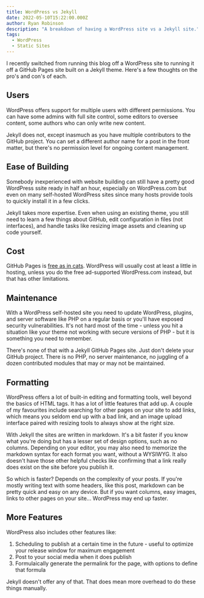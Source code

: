 ```yaml
---
title: WordPress vs Jekyll
date: 2022-05-10T15:22:00.000Z
author: Ryan Robinson
description: "A breakdown of having a WordPress site vs a Jekyll site."
tags:
  - WordPress
  - Static Sites
---
```


I recently switched from running this blog off a WordPress site to running it off a GitHub Pages site built on a Jekyll theme. Here's a few thoughts on the pro's and con's of each.

## Users

WordPress offers support for multiple users with different permissions. You can have some admins with full site control, some editors to oversee content, some authors who can only write new content.

Jekyll does not, except inasmuch as you have multiple contributors to the GitHub project. You can set a different author name for a post in the front matter, but there's no permission level for ongoing content management.

## Ease of Building

Somebody inexperienced with website building can still have a pretty good WordPress ssite ready in half an hour, especially on WordPress.com but even on many self-hosted WordPress sites since many hosts provide tools to quickly install it in a few clicks.

Jekyll takes more expertise. Even when using an existing theme, you still need to learn a few things about GitHub, edit configuration in files (not interfaces), and handle tasks like resizing image assets and cleaning up code yourself.

## Cost

GitHub Pages is [free as in cats](/websites/civicrm/free-as-in-cats/). WordPress will usually cost at least a little in hosting, unless you do the free ad-supported WordPress.com instead, but that has other limitations.

## Maintenance

With a WordPress self-hosted site you need to update WordPress, plugins, and server software like PHP on a regular basis or you'll have exposed security vulnerabilities. It's not hard most of the time - unless you hit a situation like your theme not working with secure versions of PHP - but it is something you need to remember.

There's none of that with a Jekyll GitHub Pages site. Just don't delete your GitHub project. There is no PHP, no server maintenance, no juggling of a dozen contributed modules that may or may not be maintained.

## Formatting

WordPress offers a lot of built-in editing and formatting tools, well beyond the basics of HTML tags. It has a lot of little features that add up. A couple of my favourites include searching for other pages on your site to add links, which means you seldom end up with a bad link, and an image upload interface paired with resizing tools to always show at the right size.

With Jekyll the sites are written in markdown. It's a bit faster if you know what you're doing but has a lesser set of design options, such as no columns. Depending on your editor, you may also need to memorize the markdown syntax for each format you want, without a WYSIWYG. It also doesn't have those other helpful checks like confirming that a link really does exist on the site before you publish it.

So which is faster? Depends on the complexity of your posts. If you're mostly writing text with some headers, like this post, markdown can be pretty quick and easy on any device. But if you want columns, easy images, links to other pages on your site... WordPress may end up faster.

## More Features

WordPress also includes other features like:

1. Scheduling to publish at a certain time in the future - useful to optimize your release window for maximum engagement
2. Post to your social media when it does publish
3. Formulaically generate the permalink for the page, with options to define that formula

Jekyll doesn't offer any of that. That does mean more overhead to do these things manually.
